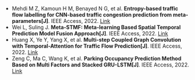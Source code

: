 * Mehdi M Z, Kamoun H M, Benayed N G, et al. <b>Entropy-based traffic flow labelling for CNN-based traffic congestion prediction from meta-parameters[J]</b>. IEEE Access, 2022. [Link](https://ieeexplore.ieee.org/abstract/document/9703355/)
* Wei L, Suling J. <b>Meta-STMF: Meta-learning Based Spatial Temporal Prediction Model Fusion Approach[J]</b>. IEEE Access, 2022. [Link](https://ieeexplore.ieee.org/abstract/document/9805720/)
* Huang X, Ye Y, Yang X, et al. <b>Multi-step Coupled Graph Convolution with Temporal-Attention for Traffic Flow Prediction[J]</b>. IEEE Access, 2022. [Link](https://ieeexplore.ieee.org/abstract/document/9766337/)
* Zeng C, Ma C, Wang K, et al. <b>Parking Occupancy Prediction Method Based on Multi Factors and Stacked GRU-LSTM[J]</b>. IEEE Access, 2022. [Link](https://ieeexplore.ieee.org/abstract/document/9765513/)
